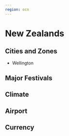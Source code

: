 ```yaml
---
region: ocn
---
```


# New Zealands


## Cities and Zones
+ Wellington

## Major Festivals

## Climate

## Airport

## Currency
